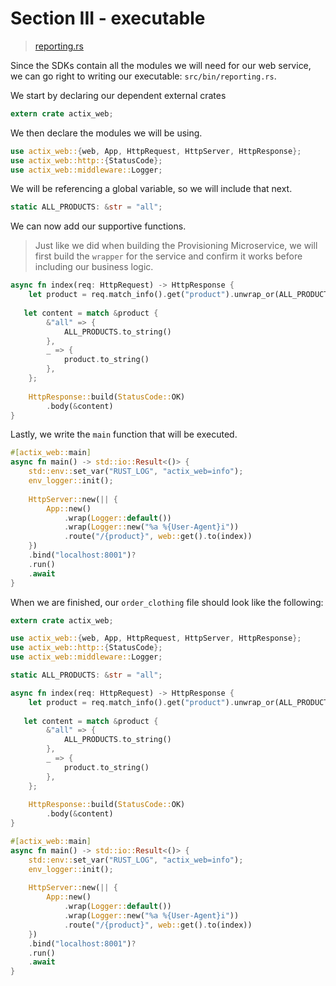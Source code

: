 # Section III - executable

> [reporting.rs](../rust-daas/src/bin/reporting.rs)

Since the SDKs contain all the modules we will need for our web service, we can go right to writing our executable: `src/bin/reporting.rs`.

We start by declaring our dependent external crates

```rust
extern crate actix_web;
```

We then declare the modules we will be using.

```rust
use actix_web::{web, App, HttpRequest, HttpServer, HttpResponse};
use actix_web::http::{StatusCode};
use actix_web::middleware::Logger;
```

We will be referencing a global variable, so we will include that next.

```rust
static ALL_PRODUCTS: &str = "all";
```

We can now add our supportive functions.

> Just like we did when building the Provisioning Microservice, we will first build the `wrapper` for the service and confirm it works before including our business logic.

```rust
async fn index(req: HttpRequest) -> HttpResponse {
    let product = req.match_info().get("product").unwrap_or(ALL_PRODUCTS);
    
   let content = match &product {
        &"all" => {
            ALL_PRODUCTS.to_string()
        },
        _ => {
            product.to_string()
        },
    };
    
    HttpResponse::build(StatusCode::OK)
        .body(&content)
}
```

Lastly, we write the `main` function that will be executed.

```rust
#[actix_web::main]
async fn main() -> std::io::Result<()> {
    std::env::set_var("RUST_LOG", "actix_web=info");
    env_logger::init();
    
    HttpServer::new(|| {
        App::new()
            .wrap(Logger::default())
            .wrap(Logger::new("%a %{User-Agent}i"))
            .route("/{product}", web::get().to(index))
    })
    .bind("localhost:8001")?
    .run()
    .await
}
```

When we are finished, our `order_clothing` file should look like the following:

```rust
extern crate actix_web;

use actix_web::{web, App, HttpRequest, HttpServer, HttpResponse};
use actix_web::http::{StatusCode};
use actix_web::middleware::Logger;

static ALL_PRODUCTS: &str = "all";

async fn index(req: HttpRequest) -> HttpResponse {
    let product = req.match_info().get("product").unwrap_or(ALL_PRODUCTS);
    
   let content = match &product {
        &"all" => {
            ALL_PRODUCTS.to_string()
        },
        _ => {
            product.to_string()
        },
    };
    
    HttpResponse::build(StatusCode::OK)
        .body(&content)
}

#[actix_web::main]
async fn main() -> std::io::Result<()> {
    std::env::set_var("RUST_LOG", "actix_web=info");
    env_logger::init();
    
    HttpServer::new(|| {
        App::new()
            .wrap(Logger::default())
            .wrap(Logger::new("%a %{User-Agent}i"))
            .route("/{product}", web::get().to(index))
    })
    .bind("localhost:8001")?
    .run()
    .await
}
```
